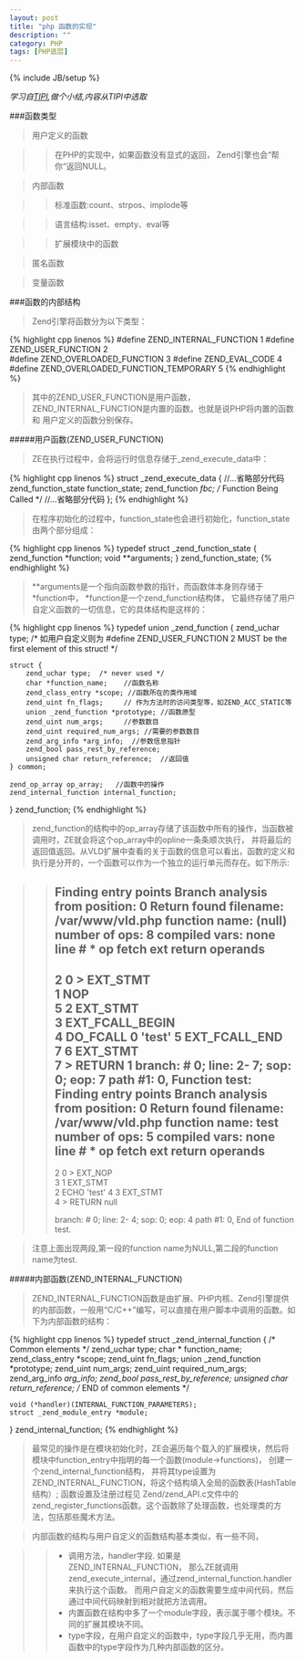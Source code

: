 ```yaml
---
layout: post
title: "php 函数的实现"
description: ""
category: PHP
tags: [PHP底层]
---
```

{% include JB/setup %}

*学习自[TIPI](http://www.php-internals.com/book/),做个小结,内容从TIPI中选取*

###函数类型

>用户定义的函数

>>在PHP的实现中，如果函数没有显式的返回， Zend引擎也会“帮你“返回NULL。

>内部函数

>>标准函数:count、strpos、implode等

>>语言结构:isset、empty、eval等

>>扩展模块中的函数

>匿名函数

>变量函数

###函数的内部结构

>Zend引擎将函数分为以下类型：

{% highlight cpp linenos %}
#define ZEND_INTERNAL_FUNCTION              1
#define ZEND_USER_FUNCTION                  2  
#define ZEND_OVERLOADED_FUNCTION            3
#define ZEND_EVAL_CODE                      4
#define ZEND_OVERLOADED_FUNCTION_TEMPORARY  5
{% endhighlight %}

>其中的ZEND_USER_FUNCTION是用户函数，ZEND_INTERNAL_FUNCTION是内置的函数。也就是说PHP将内置的函数和 用户定义的函数分别保存。

#####用户函数\(ZEND_USER_FUNCTION\)

>ZE在执行过程中，会将运行时信息存储于_zend_execute_data中：

{% highlight cpp linenos %}
struct _zend_execute_data {
    //...省略部分代码
    zend_function_state function_state;
    zend_function *fbc; /* Function Being Called */
    //...省略部分代码
};
{% endhighlight %}

>在程序初始化的过程中，function_state也会进行初始化，function_state由两个部分组成：

{% highlight cpp linenos %}
typedef struct _zend_function_state {
    zend_function *function;
    void **arguments;
} zend_function_state;
{% endhighlight %}

>\*\*arguments是一个指向函数参数的指针，而函数体本身则存储于\*function中， \*function是一个zend_function结构体， 它最终存储了用户自定义函数的一切信息，它的具体结构是这样的：

{% highlight cpp linenos %}
typedef union _zend_function {
    zend_uchar type;    /* 如用户自定义则为 #define ZEND_USER_FUNCTION 2
                            MUST be the first element of this struct! */
 
    struct {
        zend_uchar type;  /* never used */
        char *function_name;    //函数名称
        zend_class_entry *scope; //函数所在的类作用域
        zend_uint fn_flags;     // 作为方法时的访问类型等，如ZEND_ACC_STATIC等  
        union _zend_function *prototype; //函数原型
        zend_uint num_args;     //参数数目
        zend_uint required_num_args; //需要的参数数目
        zend_arg_info *arg_info;  //参数信息指针
        zend_bool pass_rest_by_reference;
        unsigned char return_reference;  //返回值 
    } common;
 
    zend_op_array op_array;   //函数中的操作
    zend_internal_function internal_function;  
} zend_function;
{% endhighlight %}

>zend_function的结构中的op_array存储了该函数中所有的操作，当函数被调用时，ZE就会将这个op_array中的opline一条条顺次执行， 并将最后的返回值返回。从VLD扩展中查看的关于函数的信息可以看出，函数的定义和执行是分开的，一个函数可以作为一个独立的运行单元而存在。如下所示:

>>Finding entry points
>>Branch analysis from position: 0
>>Return found
>>filename:       /var/www/vld.php
>>function name:  (null)
>>number of ops:  8
>>compiled vars:  none
>>line     # *  op                           fetch          ext  return  operands
>>---------------------------------------------------------------------------------
>>   2     0  \>   EXT_STMT                                                 
>>         1      NOP                                                      
>>   5     2      EXT_STMT                                                 
>>         3      EXT_FCALL_BEGIN                                          
>>         4      DO_FCALL                                      0          'test'
>>         5      EXT_FCALL_END                                            
>>   7     6      EXT_STMT                                                 
>>         7    \> RETURN                                                   1
>>branch: #  0; line:     2-    7; sop:     0; eop:     7
>>path #1: 0, 
>>Function test:
>>Finding entry points
>>Branch analysis from position: 0
>>Return found
>>filename:       /var/www/vld.php
>>function name:  test
>>number of ops:  5
>>compiled vars:  none
>>line     # *  op                           fetch          ext  return  operands
>>---------------------------------------------------------------------------------
>>   2     0  >   EXT_NOP                                                  
>>   3     1      EXT_STMT                                                 
>>         2      ECHO                                                     'test'
>>   4     3      EXT_STMT                                                 
>>         4    > RETURN                                                   null
>>
>>branch: #  0; line:     2-    4; sop:     0; eop:     4
>>path #1: 0, 
>>End of function test.

>注意上面出现两段,第一段的function name为NULL,第二段的function name为test.

#####内部函数\(ZEND_INTERNAL_FUNCTION\)

>ZEND_INTERNAL_FUNCTION函数是由扩展、PHP内核、Zend引擎提供的内部函数，一般用“C/C++”编写，可以直接在用户脚本中调用的函数。如下为内部函数的结构：

{% highlight cpp linenos %}
typedef struct _zend_internal_function {
    /* Common elements */
    zend_uchar type;
    char * function_name;
    zend_class_entry *scope;
    zend_uint fn_flags;
    union _zend_function *prototype;
    zend_uint num_args;
    zend_uint required_num_args;
    zend_arg_info *arg_info;
    zend_bool pass_rest_by_reference;
    unsigned char return_reference;
    /* END of common elements */
 
    void (*handler)(INTERNAL_FUNCTION_PARAMETERS);
    struct _zend_module_entry *module;
} zend_internal_function;
{% endhighlight %}

>最常见的操作是在模块初始化时，ZE会遍历每个载入的扩展模块，然后将模块中function_entry中指明的每一个函数(module->functions)， 创建一个zend_internal_function结构， 并将其type设置为ZEND_INTERNAL_FUNCTION，将这个结构填入全局的函数表(HashTable结构）; 函数设置及注册过程见 Zend/zend_API.c文件中的 zend_register_functions函数。这个函数除了处理函数，也处理类的方法，包括那些魔术方法。

>内部函数的结构与用户自定义的函数结构基本类似，有一些不同，

>>* 调用方法，handler字段. 如果是ZEND_INTERNAL_FUNCTION， 那么ZE就调用zend_execute_internal，通过zend_internal_function.handler来执行这个函数。 而用户自定义的函数需要生成中间代码，然后通过中间代码映射到相对就把方法调用。
>>* 内置函数在结构中多了一个module字段，表示属于哪个模块。不同的扩展其模块不同。
>>* type字段，在用户自定义的函数中，type字段几乎无用，而内置函数中的type字段作为几种内部函数的区分。